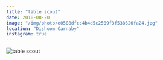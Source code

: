 ```yaml
---
title: "table scout"
date: 2018-08-20
image: "/img/photo/e0508dfcc4b4d5c2509f3f538626fa24.jpg"
location: "Dishoom Carnaby"
instagram: true
---
```


![table scout](/img/photo/e0508dfcc4b4d5c2509f3f538626fa24.jpg)
